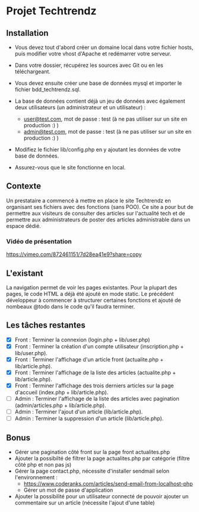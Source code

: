 # Projet Techtrendz

## Installation

* Vous devez tout d'abord créer un domaine local dans votre fichier hosts, puis modifier votre vhost d'Apache et
  redémarrer votre serveur.
* Dans votre dossier, récupérez les sources avec Git ou en les téléchargeant.
* Vous devez ensuite créer une base de données mysql et importer le fichier bdd_techtrendz.sql.
* La base de données contient déjà un jeu de données avec également deux utilisateurs (un administrateur et un
  utilisateur) :
    * user@test.com, mot de passe : test (à ne pas utiliser sur un site en production :) )
    * admin@test.com, mot de passe : test (à ne pas utiliser sur un site en production :) )

* Modifiez le fichier lib/config.php en y ajoutant les données de votre base de données.
* Assurez-vous que le site fonctionne en local.

## Contexte

Un prestataire a commencé à mettre en place le site Techtrendz en organisant ses fichiers avec des fonctions (sans POO).
Ce site a pour but de permettre aux visiteurs de consulter des articles sur l'actualité tech et de permettre aux
administrateurs de poster des articles administrable dans un espace dédié.

### Vidéo de présentation

https://vimeo.com/872461151/7d28ea41e9?share=copy

## L'existant

La navigation permet de voir les pages existantes. Pour la plupart des pages, le code HTML a déjà été ajouté en mode
static. Le précédent développeur à commencer à structurer certaines fonctions et ajouté de nombeaux @todo dans le code
qu'il faudra terminer.

## Les tâches restantes

- [X] Front : Terminer la connexion (login.php + lib/user.php)
- [X] Front : Terminer la création d'un compte utilisateur (inscription.php + lib/user.php).
- [X] Front : Terminer l'affichage d'un article front (actualite.php + lib/article.php).
- [X] Front : Terminer l'affichage de la liste des articles (actualite.php + lib/article.php).
- [X] Front : Terminer l'affichage des trois derniers articles sur la page d'accueil (index.php + lib/article.php).
- [ ] Admin : Terminer l'affichage de la liste des articles avec pagination (admin/articles.php + lib/article.php).
- [ ] Admin : Terminer l'ajout d'un article (lib/article.php).
- [ ] Admin : Terminer la suppression d'un article (lib/article.php).

## Bonus

* Gérer une pagination côté front sur la page front actualites.php
* Ajouter la possibilté de filtrer la page actualites.php par catégorie (filtre côté php et non pas js)
* Gérer la page contact.php, nécessite d'installer sendmail selon l'environnement :
    * https://www.coderanks.com/articles/send-email-from-localhost-php
    * Gérer un mot de passe d'application
* Ajouter la possibilité pour un utilisateur connecté de pouvoir ajouter un commentaire sur un article (nécessite
  l'ajout d'une table)
